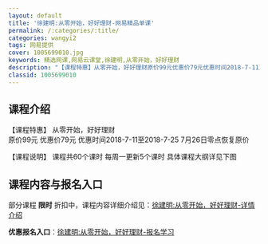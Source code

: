 ```yaml
---
layout: default
title: '徐建明:从零开始，好好理财-网易精品单课'
permalink: /:categories/:title/
categories: wangyi2
tags: 网易提供
cover: 1005699010.jpg
keywords: 精选网课,网易云课堂,徐建明,从零开始，好好理财
description: "【课程特惠】从零开始，好好理财原价99元优惠价79元优惠时间2018-7-11至2018-7-257月26日零点恢复原价【课程说明】课程共60个课时每周一更新5个课时具体课程大纲详见下图徐建"
classid: 1005699010
---
```


## 课程介绍

【课程特惠】
从零开始，好好理财  
原价99元   优惠价79元
优惠时间2018-7-11至2018-7-25
7月26日零点恢复原价

【课程说明】
课程共60个课时
每周一更新5个课时
具体课程大纲详见下图

## 课程内容与报名入口

部分课程 **限时** 折扣中，课程内容详细介绍见：[徐建明:从零开始，好好理财-详情介绍](https://study.163.com/course/introduction/1005699010.htm?share=1&shareId=1025206652&utm_campaign=share&utm_medium=iphoneShare&utm_source=&utm_u=1025206652)

**优惠报名入口**：[徐建明:从零开始，好好理财-报名学习](https://study.163.com/course/introduction/1005699010.htm?share=1&shareId=1025206652&utm_campaign=share&utm_medium=iphoneShare&utm_source=&utm_u=1025206652)

